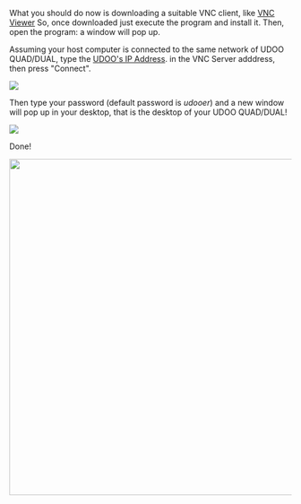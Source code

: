 What you should do now is downloading a suitable VNC client, like [VNC Viewer](https://www.realvnc.com/download/viewer/)
So, once downloaded just execute the program and install it.
Then, open the program: a window will pop up.

Assuming your host computer is connected to the same network of UDOO QUAD/DUAL, type the [UDOO's IP Address](../Basic_Setup/Find_IP_Address.html). in the VNC Server adddress, then press "Connect".

<img src="../img/gionji/DOCS_vnc_usb_1.jpg">

Then type your password (default password is *udooer*) and a new window will pop up in your desktop, that is the desktop of your UDOO QUAD/DUAL!

<img src="../img/gionji/DOCS_vnc_usb_2.jpg">

Done!

<img style="width:600px;" src="../img/gionji/DOCS_vnc_usb_3.jpg">
